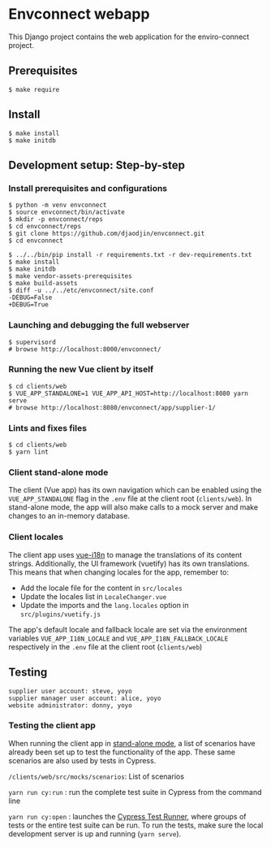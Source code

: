 # Envconnect webapp

This Django project contains the web application for the enviro-connect project.

## Prerequisites

    $ make require

## Install

    $ make install
    $ make initdb


## Development setup: Step-by-step

### Install prerequisites and configurations

    $ python -m venv envconnect
    $ source envconnect/bin/activate
    $ mkdir -p envconnect/reps
    $ cd envconnect/reps
    $ git clone https://github.com/djaodjin/envconnect.git
    $ cd envconnect

    $ ../../bin/pip install -r requirements.txt -r dev-requirements.txt
    $ make install
    $ make initdb
    $ make vendor-assets-prerequisites
    $ make build-assets
    $ diff -u ../../etc/envconnect/site.conf
    -DEBUG=False
    +DEBUG=True

### Launching and debugging the full webserver

    $ supervisord
    # browse http://localhost:8000/envconnect/


### Running the new Vue client by itself

```
$ cd clients/web
$ VUE_APP_STANDALONE=1 VUE_APP_API_HOST=http://localhost:8080 yarn serve
# browse http://localhost:8080/envconnect/app/supplier-1/
```

### Lints and fixes files

```
$ cd clients/web
$ yarn lint
```

### <a name="stand-alone-mode"></a>Client stand-alone mode

The client (Vue app) has its own navigation which can be enabled using the `VUE_APP_STANDALONE` flag in the `.env` file at the client root (`clients/web`). In stand-alone mode, the app will also make calls to a mock server and make changes to an in-memory database.

### Client locales

The client app uses [vue-i18n](https://www.codeandweb.com/babeledit/tutorials/how-to-translate-your-vue-app-with-vue-i18n) to manage the translations of its content strings. Additionally, the UI framework (vuetify) has its own translations. This means that when changing locales for the app, remember to: 
- Add the locale file for the content in `src/locales`
- Update the locales list in `LocaleChanger.vue`
- Update the imports and the `lang.locales` option in `src/plugins/vuetify.js`

The app's default locale and fallback locale are set via the environment variables `VUE_APP_I18N_LOCALE` and `VUE_APP_I18N_FALLBACK_LOCALE` respectively in the `.env` file at the client root (`clients/web`)


## Testing

    supplier user account: steve, yoyo
    supplier manager user account: alice, yoyo
    website administrator: donny, yoyo

### Testing the client app

When running the client app in [stand-alone mode](#stand-alone-mode), a list of scenarios have already been set up to test the functionality of the app. These same scenarios are also used by tests in Cypress.

`/clients/web/src/mocks/scenarios`: List of scenarios

`yarn run cy:run` : run the complete test suite in Cypress from the command line

`yarn run cy:open` : launches the [Cypress Test Runner](https://docs.cypress.io/guides/core-concepts/test-runner.html), where groups of tests or the entire test suite can be run. To run the tests, make sure the local development server is up and running (`yarn serve`).
